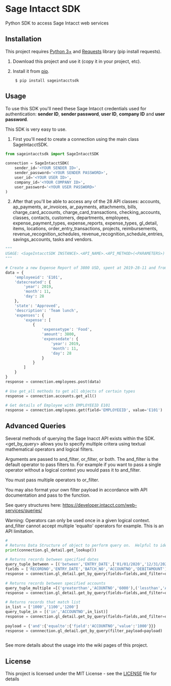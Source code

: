 # Sage Intacct SDK
Python SDK to access Sage Intacct web services
 
## Installation
 
This project requires [Python 3+](https://www.python.org/downloads/) and [Requests](https://pypi.org/project/requests/) library (pip install requests).
 
1. Download this project and use it (copy it in your project, etc).
2. Install it from [pip](https://pypi.org).
 
        $ pip install sageintacctsdk
 
## Usage
 
To use this SDK you'll need these Sage Intacct credentials used for authentication: **sender ID**, **sender password**, **user ID**, **company ID** and **user password**.
 
This SDK is very easy to use.
1. First you'll need to create a connection using the main class SageIntacctSDK.
```python
from sageintacctsdk import SageIntacctSDK
 
connection = SageIntacctSDK(
    sender_id='<YOUR SENDER ID>',
    sender_password='<YOUR SENDER PASSWORD>',
    user_id='<YOUR USER ID>',
    company_id='<YOUR COMPANY ID>',
    user_password='<YOUR USER PASSWORD>'
)
```
2. After that you'll be able to access any of the 28 API classes: accounts, ap_payments, ar_invoices, ar_payments, attachments, bills, charge_card_accounts, charge_card_transactions, checking_accounts, classes, contacts, customers, departments, employees, expense_payment_types, expense_reports, expense_types, gl_detail, items, locations, order_entry_transactions, projects, reimbursements, revenue_recognition_schedules, revenue_recognition_schedule_entries, savings_accounts, tasks and vendors.
```python
"""
USAGE: <SageIntacctSDK INSTANCE>.<API_NAME>.<API_METHOD>(<PARAMETERS>)
"""
 
# Create a new Expense Report of 3800 USD, spent at 2019-28-11 and from employee with employee id E101
data = {
    'employeeid': 'E101',
    'datecreated': {
        'year': 2019,
        'month': 11,
        'day': 28
    },
    'state': 'Approved',
    'description': 'Team lunch',
    'expenses': {
        'expense': [
            {
                'expensetype': 'Food',
                'amount': 3800,
                'expensedate': {
                    'year': 2019,
                    'month': 11,
                    'day': 28
                }
            }
        ]
    }
}
response = connection.employees.post(data)
 
# Use get_all methods to get all objects of certain types
response = connection.accounts.get_all()
 
# Get details of Employee with EMPLOYEEID E101
response = connection.employees.get(field='EMPLOYEEID', value='E101')
```
 
## Advanced Queries
Several methods of querying the Sage Inacct API exists within the SDK.  <get_by_query> allows you to specify multiple
critera using textual mathematical operators and logical filters.
 
Arguments are passed to and_filter, or_filter, or both.  The and_filter is the default operator to pass filters to.
For example if you want to pass a single operator without a logical context you would pass it to and_filter.
 
You must pass multiple operators to or_filter.
 
You may also format your own filter payload in accordance with API documentation and pass to the function.
 
See query structures here: https://developer.intacct.com/web-services/queries/
 
Warning: Operators can only be used once in a given logical context. and_filter cannot accept multiple 'equalto' operators
for example.  This is an API limitation.
 
```python
#
# Returns Data Structure of object to perform query on.  Helpful to identify field keys.
print(connection.gl_detail.get_lookup())
 
# Returns records between specified dates
query_tuple_between = [('between','ENTRY_DATE',['01/01/2020','12/31/2020'])]
fields = ['RECORDNO','ENTRY_DATE','BATCH_NO','ACCOUNTNO','DEBITAMOUNT']
response = connection.gl_detail.get_by_query(fields=fields,and_filter=query_tuple_between)
 
# Returns records between specified accounts
query_tuple_multiple =[('greaterthan','ACOUNTNO','6000'),('lessthan','ACCOUNTNO','7000')]
response = connection.gl_detail.get_by_query(fields=fields,and_filter=query_tuple_multiple)
 
# Returns records that match list
in_list = ['1000','1100','1200']
query_tuple_in = [('in','ACCOUNTNO',in_list)]
response = connection.gl_detail.get_by_query(fields=fields,and_filter=query_tuple_in)
 
payload = {'and':{'equalto':{'field':'ACCOUNTNO','value':'1000'}}}
response = connnection.gl_detail.get_by_query(filter_payload=payload)
 
```
 
See more details about the usage into the wiki pages of this project.
 
## License
 
This project is licensed under the MIT License - see the [LICENSE](LICENSE) file for details